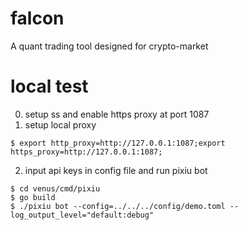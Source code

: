 # falcon
A quant trading tool designed for crypto-market

# local test
0. setup ss and enable https proxy at port 1087
1. setup local proxy
```
$ export http_proxy=http://127.0.0.1:1087;export https_proxy=http://127.0.0.1:1087;
```

2. input api keys in config file and run pixiu bot
```
$ cd venus/cmd/pixiu
$ go build
$ ./pixiu bot --config=../../../config/demo.toml --log_output_level="default:debug"
```